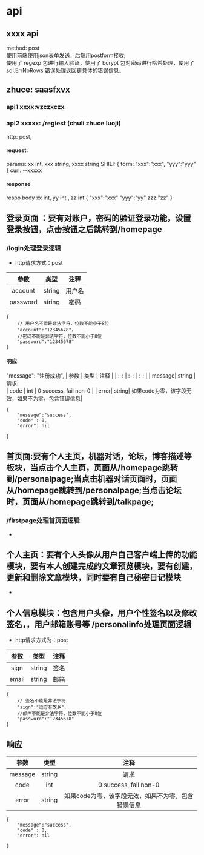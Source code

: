 # api

## xxxx api
method: post  
使用前端使用json表单发送，后端用postform接收;  
使用了 regexp 包进行输入验证，使用了 bcrypt 包对密码进行哈希处理，使用了 sql.ErrNoRows 错误处理返回更具体的错误信息。


## zhuce: saasfxvx
### api1 xxxx:vzczxczx
### api2 xxxxx: /regiest (chuli zhuce luoji)
http: post, 
#### request:
params: xx int, xxx string, xxxx string
SHILI: 
{
    form: "xxx":"xxx",
    "yyy":"yyy"
}
curl: --xxxxx

#### response
respo body
xx int, yy int , zz int
{
    "xxx":"xxx"
    "yyy":"yy"
    zzz:"zz"
}

## 登录页面  ：要有对账户，密码的验证登录功能，设置登录按钮，点击按钮之后跳转到/homepage
### /login处理登录逻辑
- http请求方式：post 

| 参数 | 类型 | 注释 |
| :-: | :-: | :-: |
|  account| string | 用户名|  
|  password| string | 密码|  
```
{
    // 用户名不能是非法字符，位数不能小于8位
    "account":"12345678"，
    //密码不能是非法字符，位数不能小于8位
    "password":"12345678"
}
```  
#### 响应
"message": "注册成功",
| 参数 | 类型 | 注释 |
| :-: | :-: | :-: |
|  message| string | 请求|  
| code | int | 0 success, fail non-0 |
|  error| string| 如果code为零，该字段无效，如果不为零，包含错误信息|  

```
{
    "message":"success",
    "code" : 0,
    "error": nil

}
```

## 首页面:要有个人主页，机器对话，论坛，博客描述等板块，当点击个人主页，页面从/homepage跳转到/personalpage;当点击机器对话页面时，页面从/homepage跳转到/personalpage;当点击论坛时，页面从/homepage跳转到/talkpage;
### /firstpage处理首页面逻辑  
- 
  
    

## 个人主页：要有个人头像从用户自己客户端上传的功能模块，要有本人创建完成的文章预览模块，要有创建，更新和删除文章模块，同时要有自己秘密日记模块
  
  -

##  个人信息模块：包含用户头像，用户个性签名以及修改签名，，用户邮箱账号等  /personalinfo处理页面逻辑
- http请求方式为：post  

| 参数 | 类型 | 注释 |
| :-: | :-: | :-: | 
|  sign| string | 签名|  
| email| string | 邮箱|

```
{
    // 签名不能是非法字符
    "sign":"远方有故乡"，
    //邮件不能是非法字符，位数不能小于8位
    "password":"12345678"
}
```  

## 响应 
| 参数 | 类型 | 注释 |
| :-: | :-: | :-: |
|  message| string | 请求|  
| code | int | 0 success, fail non-0 |
|  error| string| 如果code为零，该字段无效，如果不为零，包含错误信息|  

```
{
    "message":"success",
    "code" : 0,
    "error": nil

}
```
